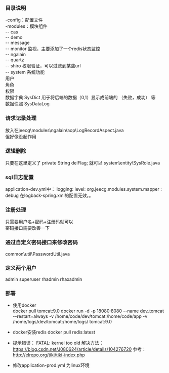 ### 目录说明
-config：配置文件  
-modules：模块组件  
-- cas  
-- demo  
-- message  
-- monitor 监视，主要添加了一个redis状态监控   
-- ngalain  
-- quartz  
-- shiro  权限验证，可以过滤到某些url  
-- system  系统功能  
  用户    
  角色  
  权限  
  数据字典 SysDict 用于将后端的数据（0,1）显示成前端的 （失败，成功） 等  
  数据快照  SysDataLog  
  


### 请求记录处理
放入在jeecg\modules\ngalain\aop\LogRecordAspect.java  
但好像没起作用


### 逻辑删除
只要在这里定义了  private String delFlag; 就可以
system\entity\SysRole.java

### sql日志配置
application-dev.yml中：
logging:
  level:
    org.jeecg.modules.system.mapper : debug
在logback-spring.xml的配置无效。。


### 注册处理
只需要用户名+密码+注册码就可以  
密码接口需要改善一下
### 通过自定义密码接口来修改密码
common\util\PasswordUtil.java

### 定义两个用户
admin superuser
rhadmin rhaxadmin 






### 部署 
* 使用docker  
docker pull tomcat:9.0
docker  run  -d -p 18080:8080 --name dev_tomcat --restart=always -v /home/code/dev/tomcat:/home/code/app  -v /home/logs/dev/tomcat:/home/logs/ tomcat:9.0
* docker安装redis
docker pull redis:latest

* 提示错误：
FATAL: kernel too old
解决方法：https://blog.csdn.net/J080624/article/details/104276720
参考：http://elrepo.org/tiki/tiki-index.php

* 修改application-prod.yml 为linux环境


